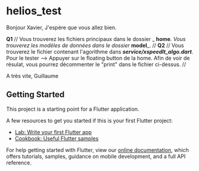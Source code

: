 # helios_test

Bonjour Xavier,
J'espère que vous allez bien.

**Q1**
//
Vous trouverez les fichiers principaux dans le dossier _ **home**_.
Vous trouverez les modèles de données dans le dossier_ **model**_.
//
**Q2**
//
Vous trouverez le fichier contenant l'agorithme dans _**service/xspeedlt_algo.dart**_.
Pour le tester --> Appuyer sur le floating button de la home.
Afin de voir de résulat, vous pourrez décommenter le "print" dans le fichier ci-dessus.
//


A très vite,
Guillaume

## Getting Started

This project is a starting point for a Flutter application.

A few resources to get you started if this is your first Flutter project:

- [Lab: Write your first Flutter app](https://flutter.dev/docs/get-started/codelab)
- [Cookbook: Useful Flutter samples](https://flutter.dev/docs/cookbook)

For help getting started with Flutter, view our
[online documentation](https://flutter.dev/docs), which offers tutorials,
samples, guidance on mobile development, and a full API reference.
